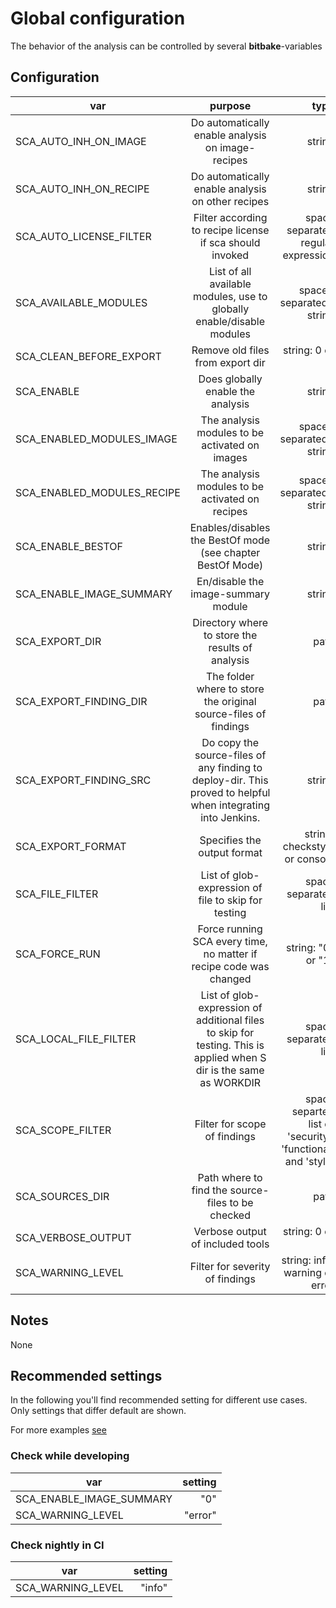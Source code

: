 # Global configuration

The behavior of the analysis can be controlled by several __bitbake__-variables

## Configuration

| var | purpose | type | default |
| ------------- |:-------------:| -----:| -----:|
| SCA_AUTO_INH_ON_IMAGE | Do automatically enable analysis on image-recipes | string | "1"
| SCA_AUTO_INH_ON_RECIPE | Do automatically enable analysis on other recipes | string | "1"
| SCA_AUTO_LICENSE_FILTER | Filter according to recipe license if sca should invoked | space separated regular expression | ".*"
| SCA_AVAILABLE_MODULES | List of all available modules, use to globally enable/disable modules | space-separated-string | all available modules
| SCA_CLEAN_BEFORE_EXPORT | Remove old files from export dir | string: 0 or 1 | "1"
| SCA_ENABLE | Does globally enable the analysis | string | "1"
| SCA_ENABLED_MODULES_IMAGE | The analysis modules to be activated on images | space-separated-string | see sca-on-image.bbclass
| SCA_ENABLED_MODULES_RECIPE | The analysis modules to be activated on recipes | space-separated-string | see sca-on-recipe.bbclass
| SCA_ENABLE_BESTOF | Enables/disables the BestOf mode (see chapter BestOf Mode) | string | "0"
| SCA_ENABLE_IMAGE_SUMMARY | En/disable the image-summary module | string | "1"
| SCA_EXPORT_DIR | Directory where to store the results of analysis | path | \${DEPLOY_DIR_IMAGE}/sca
| SCA_EXPORT_FINDING_DIR | The folder where to store the original source-files of findings | path | \${DEPLOY_DIR_IMAGE}/sca/sources/\${PN}/
| SCA_EXPORT_FINDING_SRC | Do copy the source-files of any finding to deploy-dir. This proved to helpful when integrating into Jenkins. | string | "1"
| SCA_EXPORT_FORMAT | Specifies the output format | string: checkstyle or console | "checkstyle"
| SCA_FILE_FILTER | List of glob-expression of file to skip for testing | space separated list | "tests/* test/* doc/* testsuite/* \*\*/tests/* \*\*/test/* \*\*/doc/* \*\*/testsuite/*"
| SCA_FORCE_RUN | Force running SCA every time, no matter if recipe code was changed  | string: "0" or "1" | "0"
| SCA_LOCAL_FILE_FILTER | List of glob-expression of additional files to skip for testing. This is applied when S dir is the same as WORKDIR | space separated list | "$RECIPE_SYSROOT $RECIPE_SYSROOT_NATIVE $T"
| SCA_SCOPE_FILTER | Filter for scope of findings | space separted list of 'security', 'functional' and 'style' | "security functional style"
| SCA_SOURCES_DIR | Path where to find the source-files to be checked | path | "\${B}" for recipes, "\${IMAGE_ROOTFS}" for images
| SCA_VERBOSE_OUTPUT | Verbose output of included tools | string: 0 or 1 | "1"
| SCA_WARNING_LEVEL | Filter for severity of findings | string: info, warning or error | "warning"

## Notes

None

## Recommended settings

In the following you'll find recommended setting for different use cases.
Only settings that differ default are shown.

For more examples [see](examples)

### Check while developing

| var | setting |
| ------------- | -----:|
| SCA_ENABLE_IMAGE_SUMMARY | "0"
| SCA_WARNING_LEVEL | "error"

### Check nightly in CI

| var | setting |
| ------------- | -----:|
| SCA_WARNING_LEVEL | "info"
